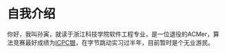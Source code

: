 # 自我介绍
你好，我叫孙寅，就读于浙江科技学院软件工程专业，是一位退役的ACMer，算法竞赛最好成绩为[ICPC银](https://board.xcpcio.com/icpc/46th/nanjing?organization=%5B%22%E6%B5%99%E6%B1%9F%E7%A7%91%E6%8A%80%E5%AD%A6%E9%99%A2%22%5D)，在字节跳动实习过半年，目前暂时是个无业游民。